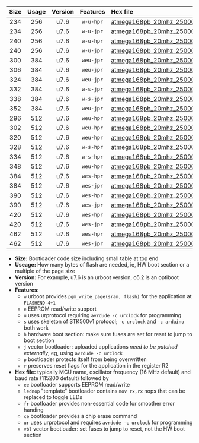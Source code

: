 |Size|Usage|Version|Features|Hex file|
|:-:|:-:|:-:|:-:|:--|
|234|256|u7.6|`w-u-hpr`|[atmega168pb_20mhz_250000bps_ur.hex](https://raw.githubusercontent.com/stefanrueger/urboot/main/atmega168pb_20mhz_250000bps_ur.hex)|
|234|256|u7.6|`w-u-jpr`|[atmega168pb_20mhz_250000bps_ur_vbl.hex](https://raw.githubusercontent.com/stefanrueger/urboot/main/atmega168pb_20mhz_250000bps_ur_vbl.hex)|
|240|256|u7.6|`w-u-hpr`|[atmega168pb_20mhz_250000bps_lednop_ur.hex](https://raw.githubusercontent.com/stefanrueger/urboot/main/atmega168pb_20mhz_250000bps_lednop_ur.hex)|
|240|256|u7.6|`w-u-jpr`|[atmega168pb_20mhz_250000bps_lednop_ur_vbl.hex](https://raw.githubusercontent.com/stefanrueger/urboot/main/atmega168pb_20mhz_250000bps_lednop_ur_vbl.hex)|
|300|384|u7.6|`weu-jpr`|[atmega168pb_20mhz_250000bps_ee_ur_vbl.hex](https://raw.githubusercontent.com/stefanrueger/urboot/main/atmega168pb_20mhz_250000bps_ee_ur_vbl.hex)|
|306|384|u7.6|`weu-jpr`|[atmega168pb_20mhz_250000bps_ee_lednop_ur_vbl.hex](https://raw.githubusercontent.com/stefanrueger/urboot/main/atmega168pb_20mhz_250000bps_ee_lednop_ur_vbl.hex)|
|324|384|u7.6|`weu-jpr`|[atmega168pb_20mhz_250000bps_ee_lednop_fr_ur_vbl.hex](https://raw.githubusercontent.com/stefanrueger/urboot/main/atmega168pb_20mhz_250000bps_ee_lednop_fr_ur_vbl.hex)|
|332|384|u7.6|`w-s-jpr`|[atmega168pb_20mhz_250000bps_vbl.hex](https://raw.githubusercontent.com/stefanrueger/urboot/main/atmega168pb_20mhz_250000bps_vbl.hex)|
|338|384|u7.6|`w-s-jpr`|[atmega168pb_20mhz_250000bps_lednop_vbl.hex](https://raw.githubusercontent.com/stefanrueger/urboot/main/atmega168pb_20mhz_250000bps_lednop_vbl.hex)|
|352|384|u7.6|`weu-jpr`|[atmega168pb_20mhz_250000bps_ee_lednop_fr_ce_ur_vbl.hex](https://raw.githubusercontent.com/stefanrueger/urboot/main/atmega168pb_20mhz_250000bps_ee_lednop_fr_ce_ur_vbl.hex)|
|296|512|u7.6|`weu-hpr`|[atmega168pb_20mhz_250000bps_ee_ur.hex](https://raw.githubusercontent.com/stefanrueger/urboot/main/atmega168pb_20mhz_250000bps_ee_ur.hex)|
|302|512|u7.6|`weu-hpr`|[atmega168pb_20mhz_250000bps_ee_lednop_ur.hex](https://raw.githubusercontent.com/stefanrueger/urboot/main/atmega168pb_20mhz_250000bps_ee_lednop_ur.hex)|
|320|512|u7.6|`weu-hpr`|[atmega168pb_20mhz_250000bps_ee_lednop_fr_ur.hex](https://raw.githubusercontent.com/stefanrueger/urboot/main/atmega168pb_20mhz_250000bps_ee_lednop_fr_ur.hex)|
|328|512|u7.6|`w-s-hpr`|[atmega168pb_20mhz_250000bps.hex](https://raw.githubusercontent.com/stefanrueger/urboot/main/atmega168pb_20mhz_250000bps.hex)|
|334|512|u7.6|`w-s-hpr`|[atmega168pb_20mhz_250000bps_lednop.hex](https://raw.githubusercontent.com/stefanrueger/urboot/main/atmega168pb_20mhz_250000bps_lednop.hex)|
|348|512|u7.6|`weu-hpr`|[atmega168pb_20mhz_250000bps_ee_lednop_fr_ce_ur.hex](https://raw.githubusercontent.com/stefanrueger/urboot/main/atmega168pb_20mhz_250000bps_ee_lednop_fr_ce_ur.hex)|
|384|512|u7.6|`wes-hpr`|[atmega168pb_20mhz_250000bps_ee.hex](https://raw.githubusercontent.com/stefanrueger/urboot/main/atmega168pb_20mhz_250000bps_ee.hex)|
|384|512|u7.6|`wes-jpr`|[atmega168pb_20mhz_250000bps_ee_vbl.hex](https://raw.githubusercontent.com/stefanrueger/urboot/main/atmega168pb_20mhz_250000bps_ee_vbl.hex)|
|390|512|u7.6|`wes-hpr`|[atmega168pb_20mhz_250000bps_ee_lednop.hex](https://raw.githubusercontent.com/stefanrueger/urboot/main/atmega168pb_20mhz_250000bps_ee_lednop.hex)|
|390|512|u7.6|`wes-jpr`|[atmega168pb_20mhz_250000bps_ee_lednop_vbl.hex](https://raw.githubusercontent.com/stefanrueger/urboot/main/atmega168pb_20mhz_250000bps_ee_lednop_vbl.hex)|
|420|512|u7.6|`wes-hpr`|[atmega168pb_20mhz_250000bps_ee_lednop_fr.hex](https://raw.githubusercontent.com/stefanrueger/urboot/main/atmega168pb_20mhz_250000bps_ee_lednop_fr.hex)|
|420|512|u7.6|`wes-jpr`|[atmega168pb_20mhz_250000bps_ee_lednop_fr_vbl.hex](https://raw.githubusercontent.com/stefanrueger/urboot/main/atmega168pb_20mhz_250000bps_ee_lednop_fr_vbl.hex)|
|462|512|u7.6|`wes-hpr`|[atmega168pb_20mhz_250000bps_ee_lednop_fr_ce.hex](https://raw.githubusercontent.com/stefanrueger/urboot/main/atmega168pb_20mhz_250000bps_ee_lednop_fr_ce.hex)|
|462|512|u7.6|`wes-jpr`|[atmega168pb_20mhz_250000bps_ee_lednop_fr_ce_vbl.hex](https://raw.githubusercontent.com/stefanrueger/urboot/main/atmega168pb_20mhz_250000bps_ee_lednop_fr_ce_vbl.hex)|

- **Size:** Bootloader code size including small table at top end
- **Useage:** How many bytes of flash are needed, ie, HW boot section or a multiple of the page size
- **Version:** For example, u7.6 is an urboot version, o5.2 is an optiboot version
- **Features:**
  + `w` urboot provides `pgm_write_page(sram, flash)` for the application at `FLASHEND-4+1`
  + `e` EEPROM read/write support
  + `u` uses urprotocol requiring `avrdude -c urclock` for programming
  + `s` uses skeleton of STK500v1 protocol; `-c urclock` and `-c arduino` both work
  + `h` hardware boot section: make sure fuses are set for reset to jump to boot section
  + `j` vector bootloader: uploaded applications *need to be patched externally*, eg, using `avrdude -c urclock`
  + `p` bootloader protects itself from being overwritten
  + `r` preserves reset flags for the application in the register R2
- **Hex file:** typically MCU name, oscillator frequency (16 MHz default) and baud rate (115200 default) followed by
  + `ee` bootloader supports EEPROM read/write
  + `lednop` "template" bootloader contains `mov rx,rx` nops that can be replaced to toggle LEDs
  + `fr` bootloader provides non-essential code for smoother error handing
  + `ce` bootloader provides a chip erase command
  + `ur` uses urprotocol and requires `avrdude -c urclock` for programming
  + `vbl` vector bootloader: set fuses to jump to reset, not the HW boot section
